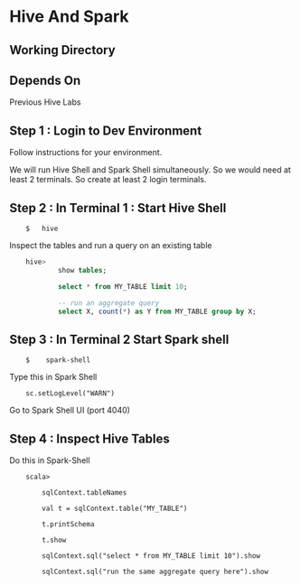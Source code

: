 # Hive And Spark

## Working Directory


## Depends On
Previous Hive Labs

## Step 1 : Login to Dev Environment
Follow instructions for your environment.

We will run Hive Shell and Spark Shell simultaneously.  So we would need at least 2 terminals.  So create at least 2 login terminals.


## Step 2 : In Terminal 1 : Start Hive Shell
```
    $   hive
```

Inspect the tables and run a query on an existing table

```sql
    hive>
            show tables;

            select * from MY_TABLE limit 10;

            -- run an aggregate query
            select X, count(*) as Y from MY_TABLE group by X;
```


## Step 3 : In Terminal 2 Start Spark shell

```
    $    spark-shell
```

Type this in Spark Shell
```
    sc.setLogLevel("WARN")
```

Go to Spark Shell UI (port 4040)


## Step 4 : Inspect Hive Tables
Do this in Spark-Shell

```
    scala>

        sqlContext.tableNames

        val t = sqlContext.table("MY_TABLE")

        t.printSchema

        t.show

        sqlContext.sql("select * from MY_TABLE limit 10").show

        sqlContext.sql("run the same aggregate query here").show
```

